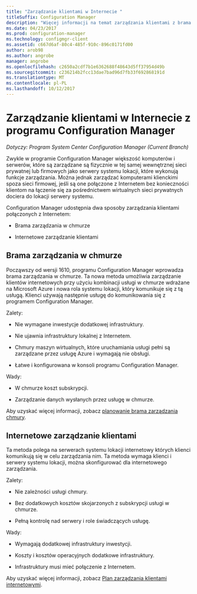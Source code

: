 ```yaml
---
title: "Zarządzanie klientami w Internecie "
titleSuffix: Configuration Manager
description: "Więcej informacji na temat zarządzania klientami z brama zarządzania w chmurze i zarządzania klientami internetowymi w programie Configuration Manager."
ms.date: 04/23/2017
ms.prod: configuration-manager
ms.technology: configmgr-client
ms.assetid: c667d6af-80c4-485f-910c-896c0171fd00
author: arob98
ms.author: angrobe
manager: angrobe
ms.openlocfilehash: c2650a2cdf7b1e6362688f48643d5ff37954d49b
ms.sourcegitcommit: c236214b2fcc13dae7bad96d7fb33f692868191d
ms.translationtype: MT
ms.contentlocale: pl-PL
ms.lasthandoff: 10/12/2017
---
```

# <a name="manage-clients-on-the-internet-with-configuration-manager"></a>Zarządzanie klientami w Internecie z programu Configuration Manager

*Dotyczy: Program System Center Configuration Manager (Current Branch)*

Zwykle w programie Configuration Manager większość komputerów i serwerów, które są zarządzane są fizycznie w tej samej wewnętrznej sieci prywatnej lub firmowych jako serwery systemu lokacji, które wykonują funkcje zarządzania. Można jednak zarządzać komputerami klienckimi spoza sieci firmowej, jeśli są one połączone z Internetem bez konieczności klientom na łączenie się za pośrednictwem wirtualnych sieci prywatnych dociera do lokacji serwery systemu.

Configuration Manager udostępnia dwa sposoby zarządzania klientami połączonych z Internetem:

-   Brama zarządzania w chmurze

-   Internetowe zarządzanie klientami

## <a name="cloud-management-gateway"></a>Brama zarządzania w chmurze

Począwszy od wersji 1610, programu Configuration Manager wprowadza brama zarządzania w chmurze. Ta nowa metoda umożliwia zarządzanie klientów internetowych przy użyciu kombinacji usługi w chmurze wdrażane na Microsoft Azure i nowa rola systemu lokacji, który komunikuje się z tą usługą. Klienci używają następnie usługę do komunikowania się z programem Configuration Manager.

Zalety:

-   Nie wymagane inwestycje dodatkowej infrastruktury.

-   Nie ujawnia infrastruktury lokalnej z Internetem.

-   Chmury maszyn wirtualnych, które uruchamiania usługi pełni są zarządzane przez usługę Azure i wymagają nie obsługi.

-   Łatwe i konfigurowana w konsoli programu Configuration Manager.

Wady:

-   W chmurze koszt subskrypcji.

-   Zarządzanie danych wysłanych przez usługę w chmurze.

Aby uzyskać więcej informacji, zobacz [planowanie brama zarządzania chmury](plan-cloud-management-gateway.md).

## <a name="internet-based-client-management"></a>Internetowe zarządzanie klientami

Ta metoda polega na serwerach systemu lokacji internetowy których klienci komunikują się w celu zarządzania nim. Ta metoda wymaga klienci i serwery systemu lokacji, można skonfigurować dla internetowego zarządzania.

Zalety:

-   Nie zależności usługi chmury.

-   Bez dodatkowych kosztów skojarzonych z subskrypcji usługi w chmurze.

-   Pełną kontrolę nad serwery i role świadczących usługę.

Wady:

-   Wymagają dodatkowej infrastruktury inwestycji.

-   Koszty i kosztów operacyjnych dodatkowe infrastruktury.

-   Infrastruktury musi mieć połączenie z Internetem.

Aby uzyskać więcej informacji, zobacz [Plan zarządzania klientami internetowymi](plan-internet-based-client-management.md).
